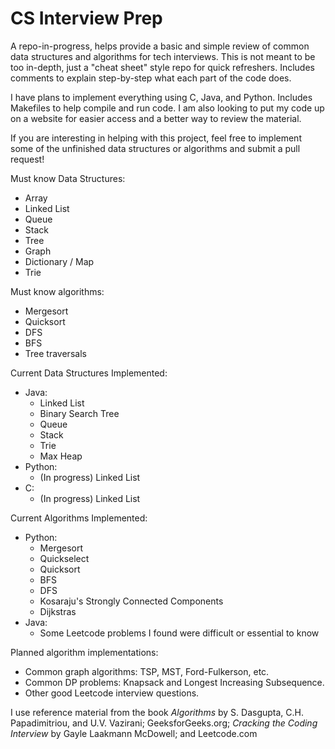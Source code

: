 # CS Interview Prep
A repo-in-progress, helps provide a basic and simple review of common data structures and algorithms for tech interviews. This is not meant to be too in-depth, just a "cheat sheet" style repo for quick refreshers. Includes comments to explain step-by-step what each part of the code does.  

I have plans to implement everything using C, Java, and Python. Includes Makefiles to help compile and run code. I am also looking to put my code up on a website for easier access and a better way to review the material.

If you are interesting in helping with this project, feel free to implement some of the unfinished data structures or algorithms and submit a pull request!   
   
Must know Data Structures:
* Array
* Linked List
* Queue
* Stack
* Tree
* Graph
* Dictionary / Map
* Trie

Must know algorithms:
* Mergesort
* Quicksort
* DFS
* BFS
* Tree traversals

Current Data Structures Implemented:  
* Java:
  * Linked List
  * Binary Search Tree
  * Queue
  * Stack
  * Trie
  * Max Heap
* Python:
  * (In progress) Linked List
* C:
  * (In progress) Linked List

Current Algorithms Implemented:
* Python:
  * Mergesort
  * Quickselect
  * Quicksort
  * BFS
  * DFS
  * Kosaraju's Strongly Connected Components
  * Dijkstras
* Java:
  * Some Leetcode problems I found were difficult or essential to know

Planned algorithm implementations:
* Common graph algorithms: TSP, MST, Ford-Fulkerson, etc.
* Common DP problems: Knapsack and Longest Increasing Subsequence.
* Other good Leetcode interview questions.

I use reference material from the book *Algorithms* by S. Dasgupta, C.H. Papadimitriou, and U.V. Vazirani; GeeksforGeeks.org; *Cracking the Coding Interview* by Gayle Laakmann McDowell; and Leetcode.com
